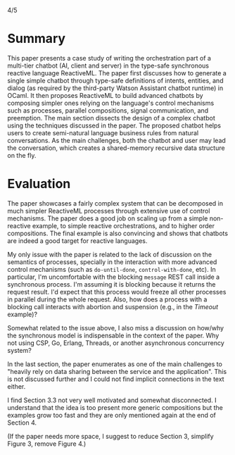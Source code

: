4/5

# Summary

This paper presents a case study of writing the orchestration part of a multi-tier chatbot (AI, client and server) in the type-safe synchronous reactive language ReactiveML.
The paper first discusses how to generate a single simple chatbot through type-safe definitions of intents, entities, and dialog (as required by the third-party Watson Assistant chatbot runtime) in OCaml.
It then proposes ReactiveML to build advanced chatbots by composing simpler ones relying on the language's control mechanisms such as processes, parallel compositions, signal communication, and preemption.
The main section dissects the design of a complex chatbot using the techniques discussed in the paper.
The proposed chatbot helps users to create semi-natural language business rules from natural conversations.
As the main challenges, both the chatbot and user may lead the conversation, which creates a shared-memory recursive data structure on the fly.

# Evaluation

The paper showcases a fairly complex system that can be decomposed in much simpler ReactiveML processes through extensive use of control mechanisms.
The paper does a good job on scaling up from a simple non-reactive example, to simple reactive orchestrations, and to higher order compositions.
The final example is also convincing and shows that chatbots are indeed a good target for reactive languages.

My only issue with the paper is related to the lack of discussion on the semantics of processes, specially in the interaction with more advanced control mechanisms (such as `do-until-done`, `control-with-done`, etc).
In particular, I'm uncomfortable with the blocking `message` REST call inside a synchronous process.
I'm assuming it is blocking because it returns the request result.
I'd expect that this process would freeze all other processes in parallel during the whole request.
Also, how does a process with a blocking call interacts with abortion and suspension (e.g., in the *Timeout* example)?

Somewhat related to the issue above, I also miss a discussion on how/why the synchronous model is indispensable in the context of the paper.
Why not using CSP, Go, Erlang, Threads, or another asynchronous concurrency system?

In the last section, the paper enumerates as one of the main challenges to "heavily rely on data sharing between the service and the application".
This is not discussed further and I could not find implicit connections in the text either.

I find Section 3.3 not very well motivated and somewhat disconnected.
I understand that the idea is too present more generic compositions but the examples grow too fast and they are only mentioned again at the end of Section 4.

(If the paper needs more space, I suggest to reduce Section 3, simplify Figure 3, remove Figure 4.)
